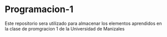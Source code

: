 # Programacion-1
Este repositorio sera utilizado para almacenar los elementos aprendidos en la clase de promgracion 1 de la Universidad de Manizales
